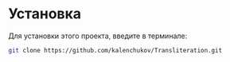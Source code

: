 # Установка
Для установки этого проекта, введите в терминале:
```bash
git clone https://github.com/kalenchukov/Transliteration.git
```
